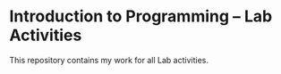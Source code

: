 Introduction to Programming – Lab Activities
============================================
This repository contains my work for all Lab activities.